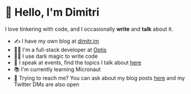 # 👋 Hello, I'm Dimitri

I love tinkering with code, and I occasionally **write** and **talk** about it.

- ✍️  I have my own blog at [dimitr.im](https://dimitr.im/)
- 👨‍💻  I'm a full-stack developer at [Optis](https://github.com/optis)
- 🧙‍♂️  I use dark magic to write code
- 🎤  I speak at events, find the topics I talk about [here](https://github.com/g00glen00b/call-for-papers)
- 📚  I'm currently learning Micronaut
- 💬  Trying to reach me? You can ask about my blog posts [here](https://github.com/g00glen00b/gatsby-blog/issues) and my Twitter DMs are also open
